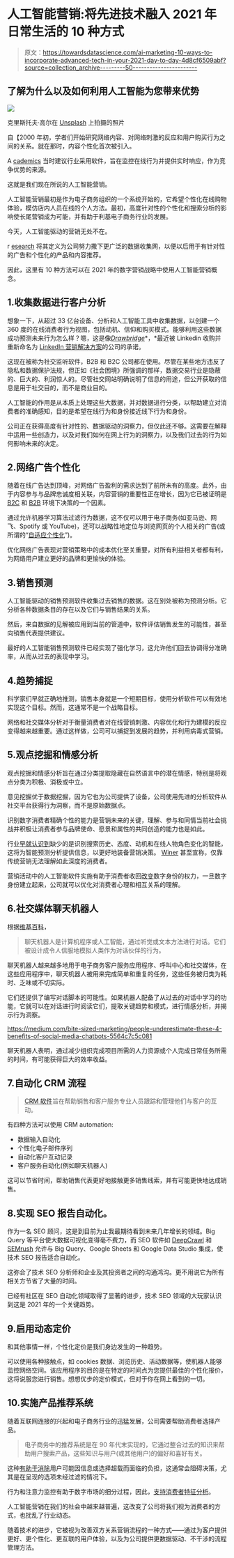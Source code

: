# 人工智能营销:将先进技术融入 2021 年日常生活的 10 种方式

> 原文：<https://towardsdatascience.com/ai-marketing-10-ways-to-incorporate-advanced-tech-in-your-2021-day-to-day-4d8cf6509abf?source=collection_archive---------50----------------------->

## 了解为什么以及如何利用人工智能为您带来优势

![](img/0695ddb75a5ee4e0d01e2a760512303b.png)

克里斯托夫·高尔在 [Unsplash](https://unsplash.com?utm_source=medium&utm_medium=referral) 上拍摄的照片

自【2000 年初，学者们开始研究网络内容、对网络刺激的反应和用户购买行为之间的关系。就在那时，内容个性化首次被引入。

A [cademics](https://www.jstor.org/stable/25148757) 当时建议行业采用软件，旨在监控在线行为并提供实时响应，作为竞争优势的来源。

这就是我们现在所说的人工智能营销。

人工智能营销最初是作为电子商务组织的一个系统开始的，它希望个性化在线购物体验，模仿店内人员在线的个人方法。最初，高度针对性的个性化和搜索分析的影响使长尾营销成为可能，并有助于利基电子商务行业的发展。

今天，人工智能驱动的营销无处不在。

r [esearch](https://dl.acm.org/doi/abs/10.1145/306101.306124) 将其定义为公司努力撒下更广泛的数据收集网，以便以后用于有针对性的广告和个性化的产品和内容推荐。

因此，这里有 10 种方法可以在 2021 年的数字营销战略中使用人工智能营销概念。

## 1.收集数据进行客户分析

想象一下，从超过 33 亿台设备、分析和人工智能工具中收集数据，以创建一个 360 度的在线消费者行为视图，包括动机、信仰和购买模式。能够利用这些数据成功预测未来行为怎么样？嗯，这是像[*Drawbridge*](https://www.linkedin.com/company/drawbridge-inc-)*，*最近被 Linkedin 收购并重新命名为 [LinkedIn 营销解决方案](https://business.linkedin.com/marketing-solutions)的公司的承诺。

这现在被称为社交监听软件，B2B 和 B2C 公司都在使用。尽管在某些地方违反了隐私和数据保护法规，但正如《社会困境》所强调的那样，数据交易行业是隐蔽的、巨大的、利润惊人的。尽管社交网站明确说明了信息的用途，但公开获取的信息是用于社交目的，而不是商业目的。

人工智能的作用是从本质上处理这些大数据，并对数据进行分类，以帮助建立对消费者的准确感知，目的是希望在线行为和身份接近线下行为和身份。

公司正在获得高度有针对性的、数据驱动的洞察力，但仅此还不够。这需要在解释中运用一些创造力，以及对我们如何在网上行为的洞察力，以及我们过去的行为如何影响未来的决定。

## 2.网络广告个性化

随着在线广告达到顶峰，对网络广告盈利的需求达到了前所未有的高度。此外，由于内容参与与品牌忠诚度相关联，内容营销的重要性正在增长，因为它已被证明是 [B2C](https://www.emerald.com/insight/content/doi/10.1108/10662240110397017/full/html) 和 [B2B](https://www.emerald.com/insight/content/doi/10.1108/JRIM-02-2014-0013/full/html?journalCode=jrim) 环境下决策的一个因素。

通过允许机器学习算法过滤行为数据，这不仅可以用于电子商务(如亚马逊、网飞、Spotify 或 YouTube)，还可以战略性地定位与浏览网页的个人相关的广告(或所谓的“[自适应个性化](https://www.sciencedirect.com/science/article/pii/S0020025507000229)”)。

优化网络广告表现对营销策略中的成本优化至关重要，对所有利益相关者都有利，为网络用户建立更好的品牌和更愉快的体验。

## 3.销售预测

人工智能驱动的销售预测软件收集过去销售的数据。这在别处被称为预测分析。它分析各种数据条目的存在以及它们与销售结果的关系。

然后，来自数据的见解被应用到当前的管道中，软件评估销售发生的可能性，甚至向销售代表提供建议。

最好的人工智能销售预测软件已经实现了强化学习，这允许他们回去协调得分准确率，从而从过去的表现中学习。

## 4.趋势捕捉

科学家们早就正确地推测，销售本身就是一个短期目标，使用分析软件可以有效地实现这个目标。然而，这通常不是一个战略目标。

网络和社交媒体分析对于衡量消费者对在线营销刺激、内容优化和行为建模的反应变得越来越重要。通过这样做，公司可以捕捉到发展的趋势，并利用病毒式营销。

## 5.观点挖掘和情感分析

观点挖掘和情感分析旨在通过分类提取隐藏在自然语言中的潜在情感，特别是将观点分类为积极、消极或中立。

意见挖掘优于数据挖掘，因为它也为公司提供了设备，公司使用先进的分析软件从社交平台获得行为洞察，而不是原始数据点。

识别数字消费者精确个性的能力是营销未来的关键，理解、参与和同情当前社会挑战并积极让消费者参与品牌使命、愿景和属性的共同创造的能力也是如此。

行业[早就认识到](https://search.proquest.com/docview/194195752?pq-origsite=gscholar&fromopenview=true)缺少的是识别搜索历史、态度、动机和在线人物角色变化的智能，这将为智能预测分析提供信息，以更好地装备营销决策。 [Winer](https://www.sciencedirect.com/science/article/abs/pii/S1094996809000383) 甚至宣称，仅靠传统营销无法理解如此深度的消费者。

营销活动中的人工智能软件实施有助于消费者收回[改变](https://journals.sagepub.com/doi/abs/10.1177/0276146704263920)数字身份的权力，一旦数字身份建立起来，公司就可以优化对消费者心理和相互关系的理解。

## 6.社交媒体聊天机器人

根据[维基百科](https://en.wikipedia.org/wiki/Chatbot)，

> 聊天机器人是计算机程序或人工智能，通过听觉或文本方法进行对话。它们被设计成令人信服地模拟人类作为对话伙伴的行为。

聊天机器人越来越多地用于电子商务客户服务应用程序、呼叫中心和社交媒体，在这些应用程序中，聊天机器人被用来完成简单和重复的任务，这些任务被归类为耗时、乏味或不切实际。

它们还提供了编写对话脚本的可能性。如果机器人配备了从过去的对话中学习的功能，它就可以在对话进行时阅读它们，提取关键趋势和模式，进行情感分析，并揭示行为洞察。

<https://medium.com/bite-sized-marketing/people-underestimate-these-4-benefits-of-social-media-chatbots-5564c7c5c081>  

聊天机器人表明，通过减少组织完成项目所需的人力资源或个人完成日常任务所需的时间，有可能获得巨大的效率收益。

## 7.自动化 CRM 流程

> [CRM 软件](https://dynamics.microsoft.com/en-us/crm/what-is-crm/)旨在帮助销售和客户服务专业人员跟踪和管理他们与客户的互动。

有四种方法可以使用 CRM automation:

*   数据输入自动化
*   个性化电子邮件序列
*   自动化客户互动记录
*   客户服务自动化(例如聊天机器人)

这可以节省时间，帮助销售代表更好地接触更多销售线索，并有可能更快地达成销售。

## 8.实现 SEO 报告自动化。

作为一名 SEO 顾问，这是到目前为止我最期待看到未来几年增长的领域。Big Query 等平台使大数据可视化变得毫不费力，而 SEO 软件如 [DeepCrawl](https://medium.com/u/974833f5f8c8?source=post_page-----4d8cf6509abf--------------------------------) 和 [SEMrush](https://medium.com/u/66ea53c1199c?source=post_page-----4d8cf6509abf--------------------------------) 允许与 Big Query、Google Sheets 和 Google Data Studio 集成，使技术 SEO 报告适合自动化。

这弥合了技术 SEO 分析师和企业及其投资者之间的沟通鸿沟。更不用说它为所有相关方节省了大量的时间。

已经有社区在 SEO 自动化领域取得了显著的进步，技术 SEO 领域的大玩家认识到这是 2021 年的一个关键趋势。

## 9.启用动态定价

和其他事情一样，个性化定价是我们身边发生的一种趋势。

可以使用各种接触点，如 cookies 数据、浏览历史、活动数据等，使机器人能够监控网络空间。该应用程序的目的是在特定的时间点为您提供最佳的个性化报价，这将说服您进行销售。想想优步的定价模式，但对于你在网上看到的一切。

## 10.实施产品推荐系统

随着互联网连接的兴起和电子商务行业的迅猛发展，公司需要帮助消费者选择产品。

> 电子商务中的推荐系统是在 90 年代末实现的，它通过整合过去的知识来帮助用户搜索产品，这些知识与用户(或其他用户)的偏好和喜好有关。

这种[有助于消除](https://www.sciencedirect.com/science/article/pii/S1110866515000341)用户可能因信息或选择超载而面临的负担，这通常会阻碍决策，尤其是在呈现的选项未经过滤的情况下。

行为和注意力监控有助于数字市场的细分过程，因此，[支持消费者特征分析](https://journals.sagepub.com/doi/abs/10.1177/0276146704263920)。

人工智能营销在我们的社会中越来越普遍，这改变了公司将我们视为消费者的方式，也扰乱了行业动态。

随着技术的进步，它被视为改善双方关系营销流程的一种方式——通过为客户提供更好、更个性化、更互联的用户体验，以及为公司提供更数据驱动、不干涉的流程管理方法。